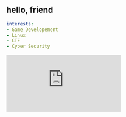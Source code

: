 ## hello, friend

```yaml
interests:
- Game Developement
- Linux
- CTF
- Cyber Security
```
<iframe src="https://tryhackme.com/api/v2/badges/public-profile?userPublicId=2015589" style='border:none;'></iframe>
